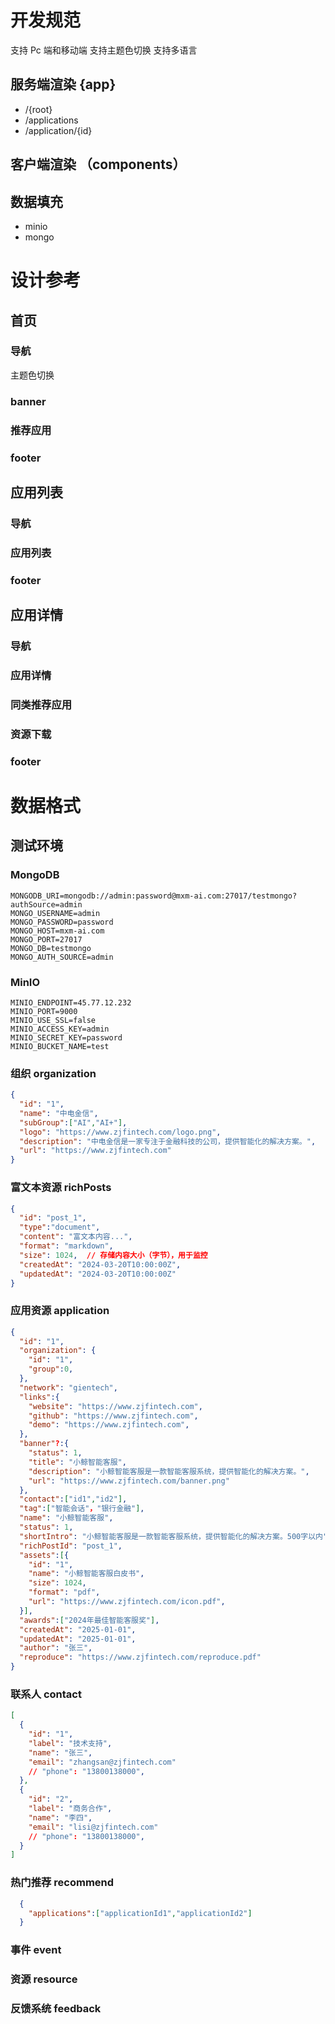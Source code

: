 # 开发规范

支持 Pc 端和移动端
支持主题色切换
支持多语言

## 服务端渲染 {app}

- /{root}
- /applications
- /application/{id}

## 客户端渲染 （components）

## 数据填充

- minio
- mongo

# 设计参考

## 首页
### 导航

  主题色切换
 
### banner
### 推荐应用
### footer

## 应用列表
### 导航
### 应用列表
### footer

## 应用详情
### 导航
### 应用详情
### 同类推荐应用
### 资源下载
### footer




# 数据格式
## 测试环境

### MongoDB
```
MONGODB_URI=mongodb://admin:password@mxm-ai.com:27017/testmongo?authSource=admin
MONGO_USERNAME=admin
MONGO_PASSWORD=password
MONGO_HOST=mxm-ai.com
MONGO_PORT=27017
MONGO_DB=testmongo
MONGO_AUTH_SOURCE=admin
```
### MinIO
```
MINIO_ENDPOINT=45.77.12.232
MINIO_PORT=9000
MINIO_USE_SSL=false
MINIO_ACCESS_KEY=admin
MINIO_SECRET_KEY=password
MINIO_BUCKET_NAME=test
```
### 组织 organization

```json
{
  "id": "1",
  "name": "中电金信",
  "subGroup":["AI","AI+"],  
  "logo": "https://www.zjfintech.com/logo.png",
  "description": "中电金信是一家专注于金融科技的公司，提供智能化的解决方案。",
  "url": "https://www.zjfintech.com"
}
```

### 富文本资源 richPosts

```json
{
  "id": "post_1",
  "type":"document",
  "content": "富文本内容...",
  "format": "markdown",
  "size": 1024,  // 存储内容大小（字节），用于监控
  "createdAt": "2024-03-20T10:00:00Z",
  "updatedAt": "2024-03-20T10:00:00Z"
}
```

### 应用资源 application

```json
{
  "id": "1",
  "organization": {
    "id": "1",
    "group":0,  
  },
  "network": "gientech",
  "links":{
    "website": "https://www.zjfintech.com",
    "github": "https://www.zjfintech.com",
    "demo": "https://www.zjfintech.com",
  },
  "banner"?:{
    "status": 1,
    "title": "小鲸智能客服",
    "description": "小鲸智能客服是一款智能客服系统，提供智能化的解决方案。",
    "url": "https://www.zjfintech.com/banner.png"
  },
  "contact":["id1","id2"],
  "tag":["智能会话"，"银行金融"],
  "name": "小鲸智能客服",
  "status": 1,
  "shortIntro": "小鲸智能客服是一款智能客服系统，提供智能化的解决方案。500字以内",
  "richPostId": "post_1",
  "assets":[{
    "id": "1",
    "name": "小鲸智能客服白皮书",
    "size": 1024,
    "format": "pdf",
    "url": "https://www.zjfintech.com/icon.pdf",
  }],
  "awards":["2024年最佳智能客服奖"],
  "createdAt": "2025-01-01",
  "updatedAt": "2025-01-01",
  "author": "张三",
  "reproduce": "https://www.zjfintech.com/reproduce.pdf"
}
```

### 联系人 contact

```json
[
  {
    "id": "1",
    "label": "技术支持",
    "name": "张三",
    "email": "zhangsan@zjfintech.com"
    // "phone": "13800138000",
  },
  {
    "id": "2",
    "label": "商务合作",
    "name": "李四",
    "email": "lisi@zjfintech.com"
    // "phone": "13800138000",
  }
]
```

### 热门推荐 recommend

```json  
  {
    "applications":["applicationId1","applicationId2"]
  }

```





### 事件 event

### 资源 resource

### 反馈系统 feedback
